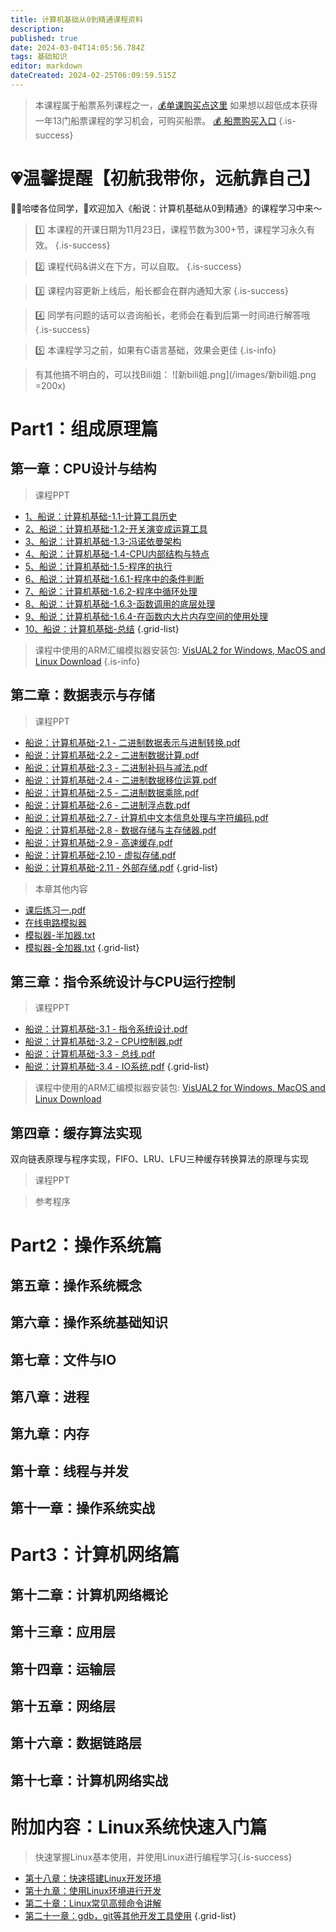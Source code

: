 ```yaml
---
title: 计算机基础从0到精通课程资料
description: 
published: true
date: 2024-03-04T14:05:56.784Z
tags: 基础知识
editor: markdown
dateCreated: 2024-02-25T06:09:59.515Z
---
```


> 本课程属于船票系列课程之一，[💰单课购买点这里](https://www.bilibili.com/cheese/play/ss7381)
如果想以超低成本获得一年13门船票课程的学习机会，可购买船票。
[💰 船票购买入口](https://www.bilibili.com/cheese/pages/packageCourseDetail?productId=598)
{.is-success}

# 💗温馨提醒【初航我带你，远航靠自己】

🙋‍♂️哈喽各位同学，👏欢迎加入《船说：计算机基础从0到精通》的课程学习中来～

> 1️⃣ 本课程的开课日期为11月23日，课程节数为300+节，课程学习永久有效。
{.is-success}

> 2️⃣ 课程代码&讲义在下方，可以自取。
{.is-success}

> 3️⃣ 课程内容更新上线后，船长都会在群内通知大家
{.is-success}

> 4️⃣ 同学有问题的话可以咨询船长，老师会在看到后第一时间进行解答哦
{.is-success}

> 5️⃣ 本课程学习之前，如果有C语言基础，效果会更佳
{.is-info}

> 有其他搞不明白的，可以找Bili姐：
![新bili姐.png](/images/新bili姐.png =200x)

# Part1：组成原理篇



## 第一章：CPU设计与结构

> 课程PPT
- [1、船说：计算机基础-1.1-计算工具历史](/courses_resource/computer_base/computer_base_resource/Part1/chapter01/1.1.pdf)
- [2、船说：计算机基础-1.2-开关演变成运算工具](/courses_resource/computer_base/computer_base_resource/Part1/chapter01/1.2.pdf)
- [3、船说：计算机基础-1.3-冯诺依曼架构](https://www.alipan.com/s/2YeHoTHsuua)
- [4、船说：计算机基础-1.4-CPU内部结构与特点](https://www.alipan.com/s/2dmwxmiMLFn)
- [5、船说：计算机基础-1.5-程序的执行](https://www.alipan.com/s/ekWfEtyeq8h)
- [6、船说：计算机基础-1.6.1-程序中的条件判断](https://www.alipan.com/s/zT9UxQyqP6U)
- [7、船说：计算机基础-1.6.2-程序中循环处理](https://www.alipan.com/s/1dwPuNXXne4)
- [8、船说：计算机基础-1.6.3-函数调用的底层处理](https://www.alipan.com/s/sFHoFaYpWXp)
- [9、船说：计算机基础-1.6.4-在函数内大片内存空间的使用处理](https://www.alipan.com/s/dzHiq7eJAia)
- [10、船说：计算机基础-总结](https://www.alipan.com/s/EutmJSJGuNa)
{.grid-list}

> 课程中使用的ARM汇编模拟器安装包: [VisUAL2 for Windows, MacOS and Linux Download](https://scc416.github.io/Visual2-doc/download)
{.is-info}



## 第二章：数据表示与存储

> 课程PPT

- [船说：计算机基础-2.1 - 二进制数据表示与进制转换.pdf](https://www.alipan.com/s/hWd3PnpLKqC)
- [船说：计算机基础-2.2 - 二进制数据计算.pdf](https://www.alipan.com/s/qCQh7p7UGZC)
- [船说：计算机基础-2.3 - 二进制补码与减法.pdf](https://www.alipan.com/s/jz8PWvVBsL6)
- [船说：计算机基础-2.4 - 二进制数据移位运算.pdf](https://www.alipan.com/s/eeEMfqqb5VE)
- [船说：计算机基础-2.5 - 二进制数据乘除.pdf](https://www.alipan.com/s/DYpu4z4mtV6)
- [船说：计算机基础-2.6 - 二进制浮点数.pdf](https://www.alipan.com/s/NZEXhPZR2KP)
- [船说：计算机基础-2.7 - 计算机中文本信息处理与字符编码.pdf](https://www.alipan.com/s/1Aw7j3Po2da)
- [船说：计算机基础-2.8 - 数据存储与主存储器.pdf](https://www.alipan.com/s/zZrRqcYk4nq)
- [船说：计算机基础-2.9 - 高速缓存.pdf](https://www.alipan.com/s/DToadjwssDK)
- [船说：计算机基础-2.10 - 虚拟存储.pdf](https://www.alipan.com/s/kTYAsBQnkth)
- [船说：计算机基础-2.11 - 外部存储.pdf](https://www.alipan.com/s/Dvn6BZrAA2Q)
{.grid-list}

> 本章其他内容
- [课后练习一.pdf](https://www.alipan.com/s/tEKApbf3gvw)
- [在线电路模拟器](https://exp.xiaogd.net/circuitjs1-zh/circuitjs.html)
- [模拟器-半加器.txt](https://www.alipan.com/s/vMNbSN2WujU)
- [模拟器-全加器.txt](https://www.alipan.com/s/ZkmM1AiMwFx)
{.grid-list}

## 第三章：指令系统设计与CPU运行控制

> 课程PPT

- [船说：计算机基础-3.1 - 指令系统设计.pdf](https://www.alipan.com/s/FA8et2CVR8K)
- [船说：计算机基础-3.2 - CPU控制器.pdf](https://www.alipan.com/s/ZuJe4hFejQF)
- [船说：计算机基础-3.3 - 总线.pdf](https://www.alipan.com/s/EfnbGRUzPLJ)
- [船说：计算机基础-3.4 - IO系统.pdf](https://www.alipan.com/s/gJ2wpF1Dyqw)
{.grid-list}

> 课程中使用的ARM汇编模拟器安装包: [VisUAL2 for Windows, MacOS and Linux Download](https://scc416.github.io/Visual2-doc/download)

## 第四章：缓存算法实现
双向链表原理与程序实现，FIFO、LRU、LFU三种缓存转换算法的原理与实现

> 课程PPT

> 参考程序



# Part2：操作系统篇
## 第五章：操作系统概念
## 第六章：操作系统基础知识
## 第七章：文件与IO
## 第八章：进程
## 第九章：内存
## 第十章：线程与并发
## 第十一章：操作系统实战

# Part3：计算机网络篇
## 第十二章：计算机网络概论
## 第十三章：应用层
## 第十四章：运输层
## 第十五章：网络层
## 第十六章：数据链路层
## 第十七章：计算机网络实战

# 附加内容：Linux系统快速入门篇
> 快速掌握Linux基本使用，并使用Linux进行编程学习{.is-success}
- [第十八章：快速搭建Linux开发环境]()
- [第十九章：使用Linux环境进行开发]()
- [第二十章：Linux常见高频命令讲解]()
- [第二十一章：gdb，git等其他开发工具使用]()
{.grid-list}

